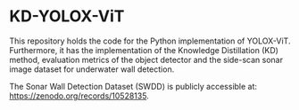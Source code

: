 # KD-YOLOX-ViT
This repository holds the code for the Python implementation of YOLOX-ViT. Furthermore, it has the implementation of the Knowledge Distillation (KD) method, evaluation metrics of the object detector and the side-scan sonar image dataset for underwater wall detection.

The Sonar Wall Detection Dataset (SWDD) is publicly accessible at: https://zenodo.org/records/10528135.
